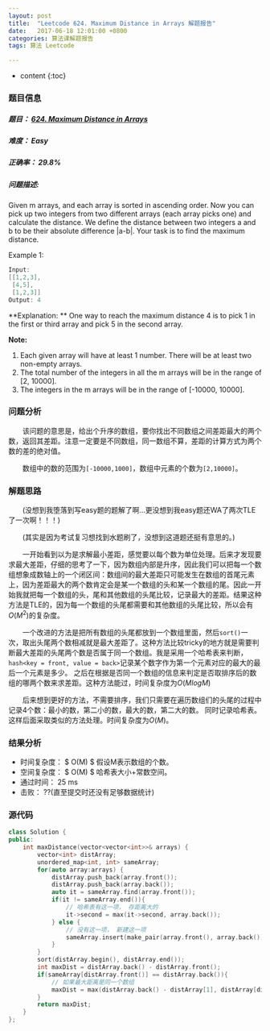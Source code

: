 ```yaml
---
layout: post
title:  "Leetcode 624. Maximum Distance in Arrays 解题报告"
date:   2017-06-18 12:01:00 +0800
categories: 算法课解题报告
tags: 算法 Leetcode

---
```


* content
{:toc}

### 题目信息

##### 题目： [624. Maximum Distance in Arrays](https://leetcode.com/problems/maximum-distance-in-arrays/#/description)  

##### 难度： Easy

##### 正确率： 29.8%

##### 问题描述:  

Given m arrays, and each array is sorted in ascending order. Now you can pick up two integers from two different arrays (each array picks one) and calculate the distance. We define the distance between two integers a and b to be their absolute difference |a-b|. Your task is to find the maximum distance.

Example 1:
```cpp
Input: 
[[1,2,3],
 [4,5],
 [1,2,3]]
Output: 4
```
**Explanation: **
One way to reach the maximum distance 4 is to pick 1 in the first or third array and pick 5 in the second array.

**Note:**

1. Each given array will have at least 1 number. There will be at least two non-empty arrays.
1. The total number of the integers in all the m arrays will be in the range of [2, 10000].
1. The integers in the m arrays will be in the range of [-10000, 10000].

### 问题分析

　　该问题的意思是，给出个升序的数组，要你找出不同数组之间差距最大的两个数，返回其差距。注意一定要是不同数组，同一数组不算，差距的计算方式为两个数的差的绝对值。

　　数组中的数的范围为`[-10000,1000]`，数组中元素的个数为`[2,10000]`。
  
### 解题思路

　　(没想到我堕落到写easy题的题解了啊...更没想到我easy题还WA了两次TLE了一次啊！！！)

　　(其实是因为考试复习想找到水题刷了，没想到这道题还挺有意思的。)

　　一开始看到以为是求解最小差距，感觉要以每个数为单位处理。后来才发现要求最大差距，仔细的思考了一下，因为数组内部是升序，因此我们可以把每一个数组想象成数轴上的一个闭区间：数组间的最大差距只可能发生在数组的首尾元素上，因为差距最大的两个数肯定会是某一个数组的头和某一个数组的尾。因此一开始我就把每一个数组的头，尾和其他数组的头尾比较，记录最大的差距。结果这种方法是TLE的，因为每一个数组的头尾都需要和其他数组的头尾比较，所以会有$O(M^2)$的复杂度。

　　一个改进的方法是把所有数组的头尾都放到一个数组里面，然后`sort()`一次，取出头尾两个数相减就是最大差距了。这种方法比较tricky的地方就是需要判断最大差距的头尾两个数是否属于同一个数组。我是采用一个哈希表来判断， `hash<key = front, value = back>`记录某个数字作为第一个元素对应的最大的最后一个元素是多少。 之后在根据是否同一个数组的信息来判定是否取排序后的数组的哪两个数来求差距。这种方法能过，时间复杂度为$O(MlogM)$

　　后来想到更好的方法，不需要排序，我们只需要在遍历数组们的头尾的过程中记录4个数：最小的数，第二小的数，最大的数，第二大的数。 同时记录哈希表。 这样后面采取类似的方法处理。时间复杂度为$O(M)$。

### 结果分析

- 时间复杂度： $ O(M) $ 假设M表示数组的个数。
- 空间复杂度： $ O(M) $ 哈希表大小+常数空间。
- 通过时间： 25 ms
- 击败： ??(直至提交时还没有足够数据统计)

### 源代码

```cpp
class Solution {
public:
    int maxDistance(vector<vector<int>>& arrays) {
        vector<int> distArray;
        unordered_map<int, int> sameArray;
        for(auto array:arrays) {
            distArray.push_back(array.front());
            distArray.push_back(array.back());
            auto it = sameArray.find(array.front());
            if(it != sameArray.end()){
                // 哈希表有这一项， 存距离大的
                it->second = max(it->second, array.back());
            } else {
                // 没有这一项， 新建这一项
                sameArray.insert(make_pair(array.front(), array.back()));
            }
        }
        sort(distArray.begin(), distArray.end());
        int maxDist = distArray.back() - distArray.front();
        if(sameArray[distArray.front()] == distArray.back()){
            // 如果最大距离是同一个数组
            maxDist = max(distArray.back() - distArray[1], distArray[distArray.size() - 2] - distArray.front());
        }
        return maxDist;
    }
};
```